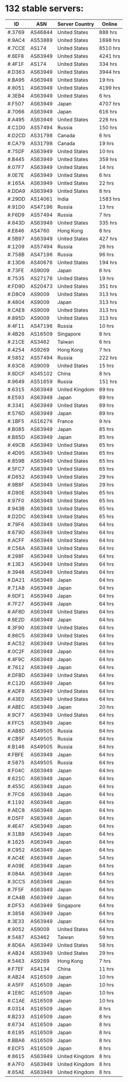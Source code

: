 # 132 stable servers:

| ID | ASN | Server Country | Online |
| ------ | ------ | ------ | ------ |
| #.3769 | AS46844 | United States | 888 hrs |
| #.9AC4 | AS53889 | United States | 1698 hrs |
| #.7CCE | AS174 | United States | 8510 hrs |
| #.6EF8 | AS63949 | United States | 4241 hrs |
| #.4F1F | AS174 | United States | 334 hrs |
| #.D363 | AS63949 | United States | 3944 hrs |
| #.BA95 | AS63949 | United States | 19 hrs |
| #.8051 | AS63949 | United States | 4199 hrs |
| #.3EB4 | AS63949 | United States | 6 hrs |
| #.F507 | AS63949 | Japan | 4707 hrs |
| #.7066 | AS63949 | Japan | 616 hrs |
| #.A495 | AS63949 | United States | 226 hrs |
| #.C1D0 | AS57494 | Russia | 150 hrs |
| #.D2CD | AS31798 | Canada | 6 hrs |
| #.CA79 | AS31798 | Canada | 19 hrs |
| #.75DF | AS63949 | United States | 10 hrs |
| #.B445 | AS63949 | United States | 359 hrs |
| #.07F7 | AS63949 | United States | 14 hrs |
| #.0E7E | AS63949 | United States | 6 hrs |
| #.165A | AS63949 | United States | 22 hrs |
| #.DDA9 | AS63949 | United States | 8 hrs |
| #.29DD | AS14061 | India | 1583 hrs |
| #.91D0 | AS47196 | Russia | 13 hrs |
| #.F6D9 | AS57494 | Russia | 7 hrs |
| #.643D | AS63949 | United States | 335 hrs |
| #.E846 | AS4760 | Hong Kong | 8 hrs |
| #.5B97 | AS63949 | United States | 427 hrs |
| #.1209 | AS57494 | Russia | 26 hrs |
| #.758B | AS47196 | Russia | 96 hrs |
| #.13D6 | AS40676 | United States | 194 hrs |
| #.73FE | AS9009 | Japan | 6 hrs |
| #.7535 | AS27176 | United States | 19 hrs |
| #.FD9D | AS20473 | United States | 351 hrs |
| #.D8C9 | AS9009 | United States | 313 hrs |
| #.4804 | AS9009 | Japan | 313 hrs |
| #.CAE8 | AS9009 | United States | 313 hrs |
| #.895D | AS9009 | United States | 313 hrs |
| #.4F11 | AS47196 | Russia | 10 hrs |
| #.4B26 | AS16509 | Singapore | 8 hrs |
| #.21CE | AS3462 | Taiwan | 6 hrs |
| #.4254 | AS9269 | Hong Kong | 7 hrs |
| #.5852 | AS57494 | Russia | 222 hrs |
| #.63C6 | AS9009 | United States | 15 hrs |
| #.8DCF | AS45102 | China | 8 hrs |
| #.9649 | AS51659 | Russia | 151 hrs |
| #.6315 | AS63949 | United Kingdom | 89 hrs |
| #.E593 | AS63949 | Japan | 89 hrs |
| #.3341 | AS63949 | United States | 89 hrs |
| #.576D | AS63949 | Japan | 89 hrs |
| #.1BF5 | AS16276 | France | 9 hrs |
| #.B085 | AS63949 | Japan | 85 hrs |
| #.B85D | AS63949 | Japan | 85 hrs |
| #.49CB | AS63949 | United States | 65 hrs |
| #.4D95 | AS63949 | United States | 65 hrs |
| #.859B | AS63949 | United States | 65 hrs |
| #.5FC7 | AS63949 | United States | 65 hrs |
| #.D652 | AS63949 | United States | 29 hrs |
| #.9B8F | AS63949 | United States | 29 hrs |
| #.D90E | AS63949 | United States | 65 hrs |
| #.97F0 | AS63949 | United States | 65 hrs |
| #.943B | AS63949 | United States | 65 hrs |
| #.D2DC | AS63949 | United States | 65 hrs |
| #.79F6 | AS63949 | United States | 64 hrs |
| #.679D | AS63949 | United States | 64 hrs |
| #.ACFF | AS63949 | United States | 64 hrs |
| #.C56A | AS63949 | United States | 64 hrs |
| #.298F | AS63949 | United States | 64 hrs |
| #.13E3 | AS63949 | United States | 64 hrs |
| #.3948 | AS63949 | United States | 64 hrs |
| #.DA21 | AS63949 | Japan | 64 hrs |
| #.71A8 | AS63949 | Japan | 64 hrs |
| #.6DF1 | AS63949 | Japan | 64 hrs |
| #.7F27 | AS63949 | Japan | 64 hrs |
| #.AF8D | AS63949 | United States | 64 hrs |
| #.6E2D | AS63949 | Japan | 64 hrs |
| #.3F90 | AS63949 | United States | 64 hrs |
| #.86C5 | AS63949 | United States | 64 hrs |
| #.AC52 | AS63949 | United States | 64 hrs |
| #.0C2F | AS63949 | Japan | 64 hrs |
| #.4F9C | AS63949 | Japan | 64 hrs |
| #.7612 | AS63949 | Japan | 64 hrs |
| #.DFBD | AS63949 | United States | 64 hrs |
| #.C12D | AS63949 | Japan | 64 hrs |
| #.ADF8 | AS63949 | United States | 64 hrs |
| #.43E0 | AS63949 | United States | 64 hrs |
| #.ABEC | AS63949 | Japan | 20 hrs |
| #.9CF7 | AS63949 | United States | 64 hrs |
| #.FFC5 | AS63949 | Japan | 64 hrs |
| #.AB8D | AS49505 | Russia | 64 hrs |
| #.CB5F | AS49505 | Russia | 64 hrs |
| #.B146 | AS49505 | Russia | 64 hrs |
| #.FBFE | AS63949 | Japan | 64 hrs |
| #.5875 | AS49505 | Russia | 64 hrs |
| #.F04C | AS63949 | Japan | 64 hrs |
| #.621C | AS63949 | Japan | 64 hrs |
| #.455C | AS63949 | Japan | 64 hrs |
| #.7FC6 | AS63949 | Japan | 64 hrs |
| #.1192 | AS63949 | Japan | 64 hrs |
| #.AEC8 | AS63949 | Japan | 64 hrs |
| #.D5FF | AS63949 | Japan | 64 hrs |
| #.4E47 | AS63949 | Japan | 64 hrs |
| #.31B9 | AS63949 | Japan | 64 hrs |
| #.1625 | AS63949 | Japan | 64 hrs |
| #.C952 | AS63949 | Japan | 64 hrs |
| #.AC4E | AS63949 | Japan | 54 hrs |
| #.A09E | AS63949 | Japan | 64 hrs |
| #.084A | AS63949 | Japan | 64 hrs |
| #.3CC5 | AS63949 | Japan | 64 hrs |
| #.7F5F | AS63949 | Japan | 64 hrs |
| #.CA4B | AS63949 | Japan | 64 hrs |
| #.DF53 | AS63949 | Singapore | 64 hrs |
| #.3858 | AS63949 | Japan | 64 hrs |
| #.3E33 | AS63949 | Japan | 64 hrs |
| #.9052 | AS9009 | United States | 64 hrs |
| #.5487 | AS3462 | Taiwan | 59 hrs |
| #.8D6A | AS63949 | United States | 58 hrs |
| #.AB24 | AS63949 | United States | 29 hrs |
| #.5463 | AS9269 | Hong Kong | 7 hrs |
| #.F7EF | AS4134 | China | 11 hrs |
| #.AB24 | AS16509 | Japan | 10 hrs |
| #.A5FF | AS16509 | Japan | 10 hrs |
| #.1E8C | AS16509 | Japan | 10 hrs |
| #.C1AE | AS16509 | Japan | 10 hrs |
| #.0314 | AS16509 | Japan | 8 hrs |
| #.B233 | AS16509 | Japan | 8 hrs |
| #.6734 | AS16509 | Japan | 8 hrs |
| #.6195 | AS16509 | Japan | 8 hrs |
| #.BBA6 | AS16509 | Japan | 8 hrs |
| #.ECF5 | AS16509 | Japan | 8 hrs |
| #.8615 | AS63949 | United Kingdom | 8 hrs |
| #.A7F0 | AS63949 | United Kingdom | 8 hrs |
| #.65AE | AS63949 | United Kingdom | 8 hrs |

